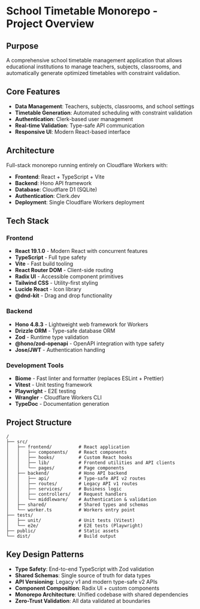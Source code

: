 # School Timetable Monorepo - Project Overview

## Purpose
A comprehensive school timetable management application that allows educational institutions to manage teachers, subjects, classrooms, and automatically generate optimized timetables with constraint validation.

## Core Features
- **Data Management**: Teachers, subjects, classrooms, and school settings
- **Timetable Generation**: Automated scheduling with constraint validation
- **Authentication**: Clerk-based user management
- **Real-time Validation**: Type-safe API communication
- **Responsive UI**: Modern React-based interface

## Architecture
Full-stack monorepo running entirely on Cloudflare Workers with:
- **Frontend**: React + TypeScript + Vite
- **Backend**: Hono API framework
- **Database**: Cloudflare D1 (SQLite)
- **Authentication**: Clerk.dev
- **Deployment**: Single Cloudflare Workers deployment

## Tech Stack

### Frontend
- **React 19.1.0** - Modern React with concurrent features
- **TypeScript** - Full type safety
- **Vite** - Fast build tooling
- **React Router DOM** - Client-side routing
- **Radix UI** - Accessible component primitives
- **Tailwind CSS** - Utility-first styling
- **Lucide React** - Icon library
- **@dnd-kit** - Drag and drop functionality

### Backend  
- **Hono 4.8.3** - Lightweight web framework for Workers
- **Drizzle ORM** - Type-safe database ORM
- **Zod** - Runtime type validation
- **@hono/zod-openapi** - OpenAPI integration with type safety
- **Jose/JWT** - Authentication handling

### Development Tools
- **Biome** - Fast linter and formatter (replaces ESLint + Prettier)
- **Vitest** - Unit testing framework
- **Playwright** - E2E testing
- **Wrangler** - Cloudflare Workers CLI
- **TypeDoc** - Documentation generation

## Project Structure
```
/
├── src/
│   ├── frontend/          # React application
│   │   ├── components/    # React components
│   │   ├── hooks/         # Custom React hooks
│   │   ├── lib/           # Frontend utilities and API clients
│   │   └── pages/         # Page components
│   ├── backend/           # Hono API backend
│   │   ├── api/           # Type-safe API v2 routes
│   │   ├── routes/        # Legacy API v1 routes
│   │   ├── services/      # Business logic
│   │   ├── controllers/   # Request handlers
│   │   └── middleware/    # Authentication & validation
│   ├── shared/            # Shared types and schemas
│   └── worker.ts          # Workers entry point
├── tests/
│   ├── unit/              # Unit tests (Vitest)
│   └── e2e/               # E2E tests (Playwright)
├── public/                # Static assets
└── dist/                  # Build output
```

## Key Design Patterns
- **Type Safety**: End-to-end TypeScript with Zod validation
- **Shared Schemas**: Single source of truth for data types
- **API Versioning**: Legacy v1 and modern type-safe v2 APIs
- **Component Composition**: Radix UI + custom components
- **Monorepo Architecture**: Unified codebase with shared dependencies
- **Zero-Trust Validation**: All data validated at boundaries
